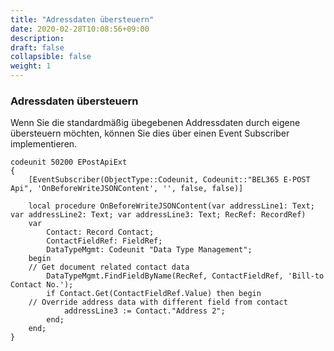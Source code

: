 ```yaml
---
title: "Adressdaten übersteuern"
date: 2020-02-28T10:08:56+09:00
description: 
draft: false
collapsible: false
weight: 1
---
```

### Adressdaten übersteuern

Wenn Sie die standardmäßig übegebenen Addressdaten durch eigene übersteuern möchten, können Sie dies über einen Event Subscriber implementieren. 

```AL
codeunit 50200 EPostApiExt
{
    [EventSubscriber(ObjectType::Codeunit, Codeunit::"BEL365 E-POST Api", 'OnBeforeWriteJSONContent', '', false, false)]

    local procedure OnBeforeWriteJSONContent(var addressLine1: Text; var addressLine2: Text; var addressLine3: Text; RecRef: RecordRef)
    var
        Contact: Record Contact;
        ContactFieldRef: FieldRef;
        DataTypeMgmt: Codeunit "Data Type Management";
    begin
    // Get document related contact data
        DataTypeMgmt.FindFieldByName(RecRef, ContactFieldRef, 'Bill-to Contact No.');
        if Contact.Get(ContactFieldRef.Value) then begin
    // Override address data with different field from contact
            addressLine3 := Contact."Address 2";
        end;
    end;
}
```